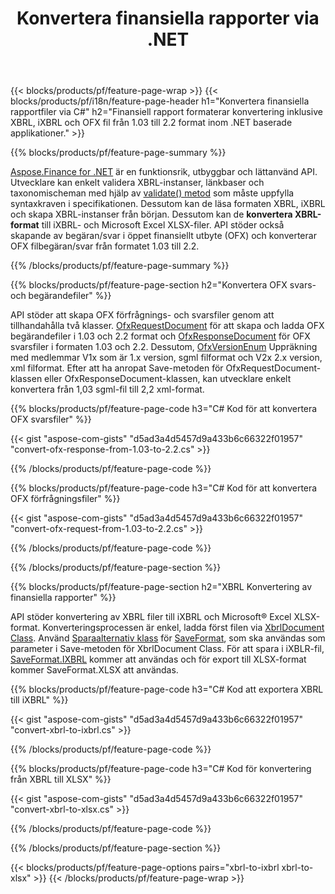 ﻿---
title: Konvertera finansiella rapporter via .NET
url: /sv/net/conversion/
description:  C#-kod för att konvertera finansiella rapporter i XBRL, iXBRL(inline xbrl) och OFX filformat via .NET-biblioteket.
---
{{< blocks/products/pf/feature-page-wrap >}}
{{< blocks/products/pf/i18n/feature-page-header h1="Konvertera finansiella rapportfiler via C#" h2="Finansiell rapport formaterar konvertering inklusive XBRL, iXBRL och OFX fil från 1.03 till 2.2 format inom .NET baserade applikationer." >}}

{{% blocks/products/pf/feature-page-summary %}}

[Aspose.Finance for .NET](https://products.aspose.com/finance/net/) är en funktionsrik, utbyggbar och lättanvänd API. Utvecklare kan enkelt validera XBRL-instanser, länkbaser och taxonomischeman med hjälp av [validate() metod](https://apireference.aspose.com/finance/net/aspose.finance.xbrl/xbrlinstance/methods/validate) som måste uppfylla syntaxkraven i specifikationen. Dessutom kan de läsa formaten XBRL, iXBRL och skapa XBRL-instanser från början. Dessutom kan de **konvertera XBRL-format** till iXBRL- och Microsoft Excel XLSX-filer. API stöder också skapande av begäran/svar i öppet finansiellt utbyte (OFX) och konverterar OFX filbegäran/svar från formatet 1.03 till 2.2.

{{% /blocks/products/pf/feature-page-summary %}}

{{% blocks/products/pf/feature-page-section h2="Konvertera OFX svars- och begärandefiler" %}}

API stöder att skapa OFX förfrågnings- och svarsfiler genom att tillhandahålla två klasser. [OfxRequestDocument](https://apireference.aspose.com/finance/net/aspose.finance.ofx/ofxrequestdocument) för att skapa och ladda OFX begärandefiler i 1.03 och 2.2 format och [OfxResponseDocument](https://apireference.aspose.com/finance/net/aspose.finance.ofx/ofxresponsedocument) för OFX svarsfiler i formaten 1.03 och 2.2. Dessutom, [OfxVersionEnum](https://apireference.aspose.com/finance/net/aspose.finance.ofx/ofxversionenum) Uppräkning med medlemmar V1x som är 1.x version, sgml filformat och V2x 2.x version, xml filformat. Efter att ha anropat Save-metoden för OfxRequestDocument-klassen eller OfxResponseDocument-klassen, kan utvecklare enkelt konvertera från 1,03 sgml-fil till 2,2 xml-format.


{{% blocks/products/pf/feature-page-code h3="C# Kod för att konvertera OFX svarsfiler" %}}

{{< gist "aspose-com-gists" "d5ad3a4d5457d9a433b6c66322f01957" "convert-ofx-response-from-1.03-to-2.2.cs" >}} 

{{% /blocks/products/pf/feature-page-code %}}

{{% blocks/products/pf/feature-page-code h3="C# Kod för att konvertera OFX förfrågningsfiler" %}}

{{< gist "aspose-com-gists" "d5ad3a4d5457d9a433b6c66322f01957" "convert-ofx-request-from-1.03-to-2.2.cs" >}} 

{{% /blocks/products/pf/feature-page-code %}}

{{% /blocks/products/pf/feature-page-section %}}

{{% blocks/products/pf/feature-page-section h2="XBRL Konvertering av finansiella rapporter" %}}

API stöder konvertering av XBRL filer till iXBRL och Microsoft® Excel XLSX-format. Konverteringsprocessen är enkel, ladda först filen via [XbrlDocument Class](https://apireference.aspose.com/finance/net/aspose.finance.xbrl/xbrldocument). Använd [Sparaalternativ klass](https://apireference.aspose.com/finance/net/aspose.finance.xbrl/saveoptions) för [SaveFormat](https://apireference.aspose.com/finance/net/aspose.finance.xbrl/saveoptions/properties/saveformat), som ska användas som parameter i Save-metoden för XbrlDocument Class. För att spara i iXBLR-fil, [SaveFormat.IXBRL](https://apireference.aspose.com/finance/net/aspose.finance.xbrl/saveformat) kommer att användas och för export till XLSX-format kommer SaveFormat.XLSX att användas.

{{% blocks/products/pf/feature-page-code h3="C# Kod att exportera XBRL till iXBRL" %}}

{{< gist "aspose-com-gists" "d5ad3a4d5457d9a433b6c66322f01957" "convert-xbrl-to-ixbrl.cs" >}} 

{{% /blocks/products/pf/feature-page-code %}}

{{% blocks/products/pf/feature-page-code h3="C# Kod för konvertering från XBRL till XLSX" %}}

{{< gist "aspose-com-gists" "d5ad3a4d5457d9a433b6c66322f01957" "convert-xbrl-to-xlsx.cs" >}} 

{{% /blocks/products/pf/feature-page-code %}}

{{% /blocks/products/pf/feature-page-section %}}

{{< blocks/products/pf/feature-page-options pairs="xbrl-to-ixbrl xbrl-to-xlsx" >}}
{{< /blocks/products/pf/feature-page-wrap >}}